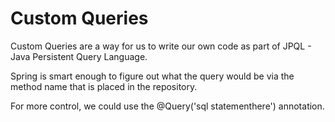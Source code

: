 # Custom Queries

Custom Queries are a way for us to write our own code as part of JPQL - Java Persistent Query Language.

Spring is smart enough to figure out what the query would be via the method name that is placed in the repository.

For more control, we could use the @Query('sql statementhere') annotation.